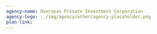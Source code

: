 ```yaml
---
agency-name: Overseas Private Investment Corporation
agency-logo: ../img/agency/other/agency-placeholder.png
plan-link:
---
```

